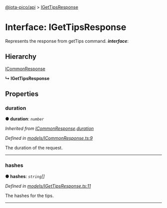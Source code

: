 [@iota-pico/api](../README.md) > [IGetTipsResponse](../interfaces/igettipsresponse.md)



# Interface: IGetTipsResponse


Represents the response from getTips command.
*__interface__*: 


## Hierarchy


 [ICommonResponse](icommonresponse.md)

**↳ IGetTipsResponse**








## Properties
<a id="duration"></a>

###  duration

**●  duration**:  *`number`* 

*Inherited from [ICommonResponse](icommonresponse.md).[duration](icommonresponse.md#duration)*

*Defined in [models/ICommonResponse.ts:9](https://github.com/iotaeco/iota-pico-api/blob/b8e81eb/src/models/ICommonResponse.ts#L9)*



The duration of the request.




___

<a id="hashes"></a>

###  hashes

**●  hashes**:  *`string`[]* 

*Defined in [models/IGetTipsResponse.ts:11](https://github.com/iotaeco/iota-pico-api/blob/b8e81eb/src/models/IGetTipsResponse.ts#L11)*



The hashes for the tips.




___


